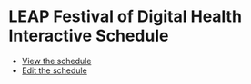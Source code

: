 # LEAP Festival of Digital Health Interactive Schedule

- [View the schedule](https://LEAP-digital-health-hub.github.io/festival/)
- [Edit the schedule](https://LEAP-digital-health-hub.github.io/festival/editor/)
